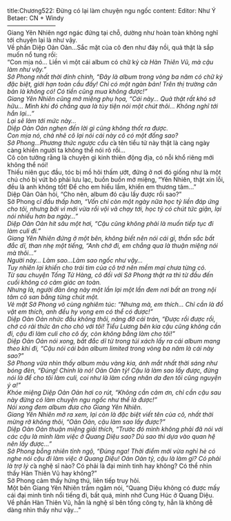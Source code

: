 title:Chương522: Đừng có lại làm chuyện ngu ngốc
content:
Editor: Như Ý<br>Betaer: CN + Windy<br>————————<br>Giang Yên Nhiên ngơ ngác đứng tại chỗ, dường như hoàn toàn không nghĩ tới chuyện lại là như vậy.<br>Về phần Diệp Oản Oản…Sắc mặt của cô đen như đáy nồi, quả thật là sắp muốn nổ tung rồi:<br>“Con mịa nó… Liền vì một cái album có chữ ký c*̉a Hàn Thiên Vũ, mà cậu làm như vậy.”<br>Sở Phong nhất thời đính chính, “Đây là album trong vòng ba năm có chữ ký đặc biệt, giới hạn toàn cầu đấy! Chỉ có một ngàn bản! Trên thị trường căn bản là không có! Có tiền cũng mua không được!”<br>Giang Yên Nhiên cũng mở miệng phụ họa, “Cái này… Quả thật rất khó sở hữu… Mình khi đó chẳng qua là tùy tiện nói một chút thôi… Không nghĩ tới hắn lại…”<br>Lại sẽ làm tới mức này…<br>Diệp Oản Oản nghẹn đến lời gì cũng không thốt ra được.<br>Con mịa nó, chả nhẽ cô lại nói cái này cô có một đống sao?<br>Sở Phong…Phương thức ngược cẩu c*̉a tên tiểu tử này thật là càng ngày càng khiến người ta không thể nói rõ rồi…<br>Cô còn tưởng rằng là chuyện gì kinh thiên động địa, có nỗi khổ riêng mới không thể nói!<br>Thiếu niên gục đầu, tóc bị mồ hôi thấm ướt, đứng ở nơi đó giống như là một chú chó bị vứt bỏ phải lưu lạc, buồn buồn mở miệng, “Yên Nhiên, thật xin lỗi, đều là anh không tốt! Để cho em hiểu lầm, khiến em thương tâm…”<br>Diệp Oản Oản hỏi, “Cho nên, album đó cậu lấy được rồi sao?”<br>Sở Phong c*́i đầu thấp hơn, “Vốn chỉ còn một ngày nữa học tỷ liền đáp ứng cho tôi, nhưng bởi vì mới vừa rồi vội vã chạy tới, học tỷ có chút tức giận, lại nói nhiều hơn ba ngày…”<br>Diệp Oản Oản hít sâu một hơi, “Cậu cũng không phải là muốn tiếp tục đi làm culi đi.”<br>Giang Yên Nhiên đứng ở một bên, không biết nên nói cái gì, thần sắc bất đắc dĩ, than nhẹ một tiếng, “Anh chớ đi, em chẳng qua là thuận miệng nói mà thôi…”<br>Người này… Làm sao…Làm sao ngốc như vậy…<br>Tuy nhiên lại khiến cho trái tim của cô trở nên mềm mại chưa từng có.<br>Từ sau chuyện Tống Tử Hàng, cô đối với Sở Phong thật ra thì từ đầu đến cuối không có cảm giác an toàn.<br>Nhưng là, người đàn ông này một lần lại một lần đem nơi bất an trong nội tâm cô san bằng từng chút một.<br>Vẻ mặt Sở Phong vô cùng nghiêm túc: “Nhưng mà, em thích… Chỉ cần là đồ vật em thích, anh đều hy vọng em có thể có được!”<br>Diệp Oản Oản nhức đầu không thôi, nâng đỡ cái trán, “Được rồi được rồi, chớ có rải thức ăn cho chó với tôi! Tiểu Lương bên kia cậu cũng không cần đi, cậu đi làm culi cho cô ấy, còn không bằng làm cho tôi!”<br>Diệp Oản Oản nói xong, bất đắc dĩ từ trong túi xách lấy ra cái album mang theo khi đi, “Cậu nói cái bản album limited trong vòng ba năm là cái này sao?”<br>Sở Phong vừa nhìn thấy album màu vàng kia, ánh mắt nhất thời sáng như bóng đèn, “Đúng! Chính là nó! Oản Oản tỷ! Cậu là làm sao lấy được, đừng nói là để cho tôi làm culi, coi như là làm công nhân da đen tôi cũng nguyện ý a!”<br>Khóe miệng Diệp Oản Oản hơi co rút, “Không cần cảm ơn, chỉ cần cậu sau này đừng có làm chuyện ngu ngốc như thế là được!”<br>Nói xong đem album đưa cho Giang Yên Nhiên.<br>Giang Yên Nhiên mở ra xem, lại còn là đặc biệt viết tên của cô, nhất thời mừng rỡ không thôi, “Oản Oản, cậu làm sao lấy được?”<br>Diệp Oản Oản thuận miệng giải thích, “Trước đó mình không phải đã nói với các cậu là mình làm việc ở Quang Diệu sao? Dù sao thì dựa vào quan hệ nên lấy được…”<br>Sở Phong bỗng nhiên tỉnh ngộ, “Đúng nga! Thời điểm mới vừa nghỉ hè có nghe nói cậu đi làm việc ở Quang Diệu! Oản Oản tỷ, cậu là làm gì? Có phải là trợ lý c*̉a nghệ sĩ nào? Có phải là đại minh tinh hay không? Có thể nhìn thấy Hàn Thiên Vũ hay không?”<br>Sở Phong cảm thấy hứng thú, liên tiếp truy hỏi.<br>Một bên Giang Yên Nhiên trầm ngâm nói, “Quang Diệu không có được mấy cái đại minh tinh nổi tiếng đi, bất quá, mình nhớ Cung Húc ở Quang Diệu.<br>Về phần Hàn Thiên Vũ, hắn là nghệ sĩ bên tổng công ty, hẳn là không dễ dàng nhìn thấy như vậy…”